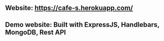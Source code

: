 ## Website: https://cafe-s.herokuapp.com/
## Demo website: Built with ExpressJS, Handlebars, MongoDB, Rest API
